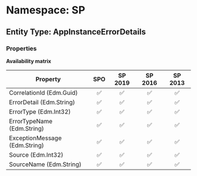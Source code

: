 # Namespace: SP

## Entity Type: AppInstanceErrorDetails

### Properties

**Availability matrix**

Property | SPO | SP 2019 | SP 2016 | SP 2013
----------|:---:|:-------:|:-------:|:-------:
CorrelationId (Edm.Guid) | ✅ | ✅ | ✅ | ✅
ErrorDetail (Edm.String) | ✅ | ✅ | ✅ | ✅
ErrorType (Edm.Int32) | ✅ | ✅ | ✅ | ✅
ErrorTypeName (Edm.String) | ✅ | ✅ | ✅ | ✅
ExceptionMessage (Edm.String) | ✅ | ✅ | ✅ | ✅
Source (Edm.Int32) | ✅ | ✅ | ✅ | ✅
SourceName (Edm.String) | ✅ | ✅ | ✅ | ✅